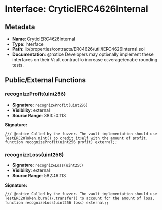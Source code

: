 # Interface: CryticIERC4626Internal

## Metadata

- **Name**: CryticIERC4626Internal
- **Type**: Interface
- **Path**: lib/properties/contracts/ERC4626/util/IERC4626Internal.sol
- **Documentation**: @notice Developers may optionally implement these interfaces on their Vault contract to increase coverage/enable rounding tests.

## Public/External Functions

### recognizeProfit(uint256)

- **Signature**: `recognizeProfit(uint256)`
- **Visibility**: external
- **Source Range**: 383:50:113

**Signature:**
```solidity
/// @notice Called by the fuzzer. The vault implementation should use TestERC20Token.mint() to credit itself with the amount of profit.
function recognizeProfit(uint256 profit) external;;
```

### recognizeLoss(uint256)

- **Signature**: `recognizeLoss(uint256)`
- **Visibility**: external
- **Source Range**: 582:46:113

**Signature:**
```solidity
/// @notice Called by the fuzzer. The vault implementation should use TestERC20Token.burn()/.transfer() to account for the amount of loss.
function recognizeLoss(uint256 loss) external;;
```
